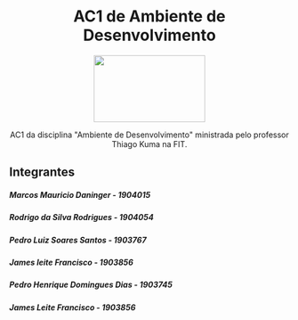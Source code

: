 <h1 align="center"> AC1 de Ambiente de Desenvolvimento </h1>  
<p align="center">
  <img width="200" height="120" src="https://assets.change.org/photos/5/uh/ib/iPUHIBKBOaPAXFL-800x450-noPad.jpg?1527831843">
</p>

<p align="center">AC1 da disciplina "Ambiente de Desenvolvimento" ministrada pelo professor Thiago Kuma na FIT.</p>  

## Integrantes  

##### Marcos Mauricio Daninger - 1904015
##### Rodrigo da Silva Rodrigues - 1904054
##### Pedro Luiz Soares Santos - 1903767
##### James leite Francisco - 1903856
##### Pedro Henrique Domingues Dias - 1903745
##### James Leite Francisco - 1903856
